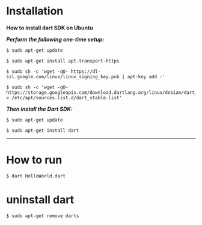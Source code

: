 
# Installation 


**How to install dart SDK on Ubuntu**

***Perform the following one-time setup:***
```
$ sudo apt-get update

$ sudo apt-get install apt-transport-https

$ sudo sh -c 'wget -qO- https://dl-ssl.google.com/linux/linux_signing_key.pub | apt-key add -'
 
$ sudo sh -c 'wget -qO- https://storage.googleapis.com/download.dartlang.org/linux/debian/dart_stable.list > /etc/apt/sources.list.d/dart_stable.list'
```



***Then install the Dart SDK:***
```
$ sudo apt-get update
 
$ sudo apt-get install dart
```
---


# How to run

```
$ dart HelloWorld.dart
```

# uninstall dart

```
$ sudo apt-get remove darts
```

